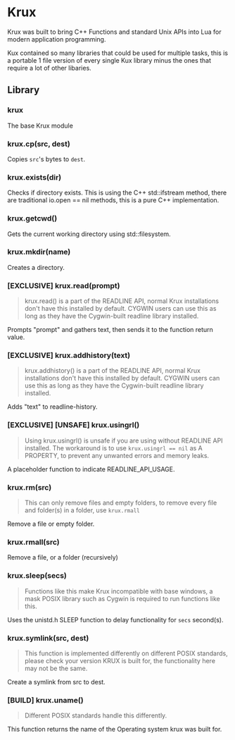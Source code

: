 <!--
 Copyright 2022 Kai D. Gonzalez
 
 Licensed under the Apache License, Version 2.0 (the "License");
 you may not use this file except in compliance with the License.
 You may obtain a copy of the License at
 
     http://www.apache.org/licenses/LICENSE-2.0
 
 Unless required by applicable law or agreed to in writing, software
 distributed under the License is distributed on an "AS IS" BASIS,
 WITHOUT WARRANTIES OR CONDITIONS OF ANY KIND, either express or implied.
 See the License for the specific language governing permissions and
 limitations under the License.
-->

# Krux

Krux was built to bring C++ Functions and standard Unix APIs into Lua for modern application programming.

Kux contained so many libraries that could be used for multiple tasks, this is a portable 1 file version of 
every single Kux library minus the ones that require a lot of other libaries.

## Library

### krux

The base Krux module

### krux.cp(src, dest)

Copies `src`'s bytes to `dest`.

### krux.exists(dir)

Checks if directory exists. This is using the C++ std::ifstream method, there are traditional
io.open == nil methods, this is a pure C++ implementation.

### krux.getcwd()

Gets the current working directory using std::filesystem.

### krux.mkdir(name)

Creates a directory.

### [EXCLUSIVE] krux.read(prompt)

> krux.read() is a part of the READLINE API, normal Krux installations don't have this installed by default.
> CYGWIN users can use this as long as they have the Cygwin-built readline library installed.

Prompts "prompt" and gathers text, then sends it to the function return value.

### [EXCLUSIVE] krux.addhistory(text)

> krux.addhistory() is a part of the READLINE API, normal Krux installations don't have this installed by default.
> CYGWIN users can use this as long as they have the Cygwin-built readline library installed.

Adds "text" to readline-history.

### [EXCLUSIVE] [UNSAFE] krux.usingrl() 

> Using krux.usingrl() is unsafe if you are using without READLINE API installed.
> The workaround is to use `krux.usingrl == nil` as A PROPERTY, to prevent any unwanted errors and memory leaks.

A placeholder function to indicate READLINE_API_USAGE.

### krux.rm(src)

> This can only remove files and empty folders, to remove every file and folder(s) in a folder,
> use `krux.rmall`

Remove a file or empty folder.

### krux.rmall(src)

Remove a file, or a folder (recursively)

### krux.sleep(secs)

> Functions like this make Krux incompatible with base windows, a mask POSIX library such as
> Cygwin is required to run functions like this.

Uses the unistd.h SLEEP function to delay functionality for `secs` second(s).

### krux.symlink(src, dest)

> This function is implemented differently on different POSIX standards, please check your version KRUX
> is built for, the functionality here may not be the same.

Create a symlink from src to dest.

### [BUILD] krux.uname()

> Different POSIX standards handle this differently.

This function returns the name of the Operating system krux was built for.
